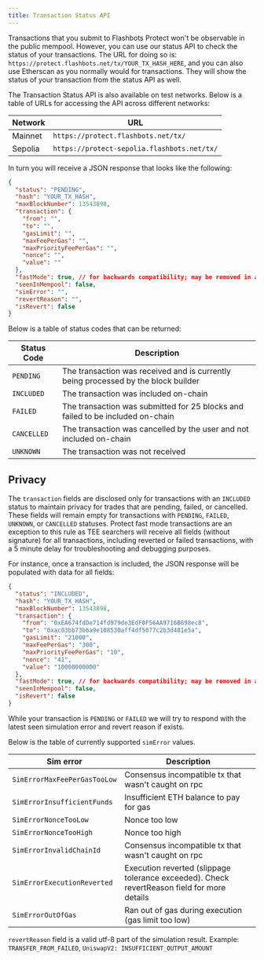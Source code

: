 ```yaml
---
title: Transaction Status API
---
```


Transactions that you submit to Flashbots Protect won't be observable in the public mempool. However, you can use our status API to check the status of your transactions. The URL for doing so is: `https://protect.flashbots.net/tx/YOUR_TX_HASH_HERE`, and you can also use Etherscan as you normally would for transactions. They will show the status of your transaction from the status API as well.

The Transaction Status API is also available on test networks. Below is a table of URLs for accessing the API across different networks:

| Network  | URL                                                |
| -------- | -------------------------------------------------- |
| Mainnet  | `https://protect.flashbots.net/tx/` |
| Sepolia  | `https://protect-sepolia.flashbots.net/tx/` |



In turn you will receive a JSON response that looks like the following:

```json
{
  "status": "PENDING",
  "hash": "YOUR_TX_HASH",
  "maxBlockNumber": 13543898,
  "transaction": {
    "from": "",
    "to": "",
    "gasLimit": "",
    "maxFeePerGas": "",
    "maxPriorityFeePerGas": "",
    "nonce": "",
    "value": ""
  },
  "fastMode": true, // for backwards compatibility; may be removed in a future version
  "seenInMempool": false,
  "simError": "",
  "revertReason": "",
  "isRevert": false
}
```

Below is a table of status codes that can be returned:

| Status Code | Description                                                                        |
| ----------- | ---------------------------------------------------------------------------------- |
| `PENDING`   | The transaction was received and is currently being processed by the block builder |
| `INCLUDED`  | The transaction was included on-chain                                              |
| `FAILED`    | The transaction was submitted for 25 blocks and failed to be included on-chain     |
| `CANCELLED` | The transaction was cancelled by the user and not included on-chain                |
| `UNKNOWN`   | The transaction was not received                                                   |

## Privacy

The `transaction` fields are disclosed only for transactions with an `INCLUDED` status to maintain privacy for trades that are pending, failed, or cancelled. These fields will remain empty for transactions with `PENDING`, `FAILED`, `UNKNOWN`, or `CANCELLED` statuses. Protect fast mode transactions are an exception to this rule as TEE searchers will receive all fields (without signature) for all transactions, including reverted or failed transactions, with a 5 minute delay for troubleshooting and debugging purposes. 

For instance, once a transaction is included, the JSON response will be populated with data for all fields:

```json
{
  "status": "INCLUDED",
  "hash": "YOUR_TX_HASH",
  "maxBlockNumber": 13543898,
  "transaction": {
    "from": "0xEA674fdDe714fd979de3EdF0F56AA9716B898ec8",
    "to": "0xac03bb73b6a9e108530aff4df5077c2b3d481e5a",
    "gasLimit": "21000",
    "maxFeePerGas": "300",
    "maxPriorityFeePerGas": "10",
    "nonce": "41",
    "value": "10000000000"
  },
  "fastMode": true, // for backwards compatibility; may be removed in a future version
  "seenInMempool": false,
  "isRevert": false
}
```

While your transaction is `PENDING` or `FAILED` we will try to respond with the latest seen simulation error and revert reason if exists.

Below is the table of currently supported `simError` values.

| Sim error                    | Description                                                                                 |
|------------------------------|---------------------------------------------------------------------------------------------|
| `SimErrorMaxFeePerGasTooLow` | Consensus incompatible tx that wasn't caught on rpc                                         |
| `SimErrorInsufficientFunds`  | Insufficient ETH balance to pay for gas                                                     |
| `SimErrorNonceTooLow`        | Nonce too low                                                                               |
| `SimErrorNonceTooHigh`       | Nonce too high                                                                              |
| `SimErrorInvalidChainId`     | Consensus incompatible tx that wasn't caught on rpc                                         |
| `SimErrorExecutionReverted`  | Execution reverted (slippage tolerance exceeded). Check revertReason field for more details |
| `SimErrorOutOfGas`           | Ran out of gas during execution (gas limit too low)                                         |

`revertReason` field is a valid utf-8 part of the simulation result. Example: `TRANSFER_FROM_FAILED`, `UniswapV2: INSUFFICIENT_OUTPUT_AMOUNT` 
